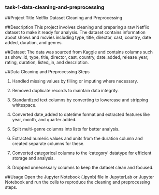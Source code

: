 ### task-1-data-cleaning-and-preprocessing
##Project Title
Netflix Dataset Cleaning and Preprocessing

##Description
This project involves cleaning and preparing a raw Netflix dataset to make it ready for analysis. The dataset contains information about shows and movies including type, title, director, cast, country, date added, duration, and genres.

##Dataset
The data was sourced from Kaggle and contains columns such as show_id, type, title, director, cast, country, date_added, release_year, rating, duration, listed_in, and description.

##Data Cleaning and Preprocessing Steps
1. Handled missing values by filling or imputing where necessary.

2. Removed duplicate records to maintain data integrity.

3. Standardized text columns by converting to lowercase and stripping whitespace.

4. Converted date_added to datetime format and extracted features like year, month, and quarter added.

5. Split multi-genre columns into lists for better analysis.

6. Extracted numeric values and units from the duration column and created separate columns for these.

7. Converted categorical columns to the ‘category’ datatype for efficient storage and analysis.

8. Dropped unnecessary columns to keep the dataset clean and focused.

##Usage
Open the Jupyter Notebook (.ipynb) file in JupyterLab or Jupyter Notebook and run the cells to reproduce the cleaning and preprocessing steps.
